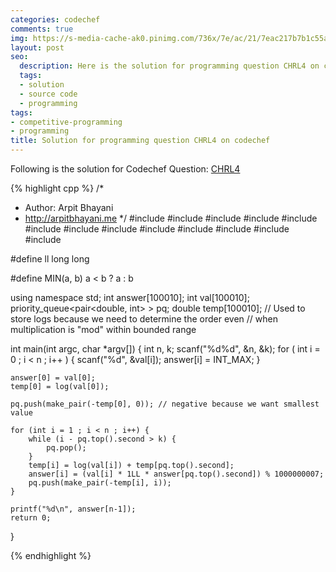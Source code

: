 ```yaml
---
categories: codechef
comments: true
img: https://s-media-cache-ak0.pinimg.com/736x/7e/ac/21/7eac217b7b1c55ab7fd56758e4e181be.jpg
layout: post
seo:
  description: Here is the solution for programming question CHRL4 on codechef
  tags:
  - solution
  - source code
  - programming
tags:
- competitive-programming
- programming
title: Solution for programming question CHRL4 on codechef
---
```


Following is the solution for Codechef Question: [CHRL4](https://www.codechef.com/problems/CHRL4)

{% highlight cpp %}
/*
 *  Author: Arpit Bhayani
 *  http://arpitbhayani.me
 */
#include <cmath>
#include <cstdio>
#include <cstdlib>
#include <climits>
#include <deque>
#include <iostream>
#include <list>
#include <limits>
#include <map>
#include <queue>
#include <set>
#include <stack>
#include <vector>

#define ll long long

#define MIN(a, b) a < b ? a : b

using namespace std;
int answer[100010];
int val[100010];
priority_queue<pair<double, int> > pq;
double temp[100010];
// Used to store logs because we need to determine the order even
// when multiplication is "mod" within bounded range

int main(int argc, char *argv[]) {
    int n, k;
    scanf("%d%d", &n, &k);
    for ( int i = 0 ; i < n ; i++ ) {
        scanf("%d", &val[i]);
        answer[i] = INT_MAX;
    }

    answer[0] = val[0];
    temp[0] = log(val[0]);

    pq.push(make_pair(-temp[0], 0)); // negative because we want smallest value

    for (int i = 1 ; i < n ; i++) {
        while (i - pq.top().second > k) {
            pq.pop();
        }
        temp[i] = log(val[i]) + temp[pq.top().second];
        answer[i] = (val[i] * 1LL * answer[pq.top().second]) % 1000000007;
        pq.push(make_pair(-temp[i], i));
    }

    printf("%d\n", answer[n-1]);
    return 0;
}

{% endhighlight %}
